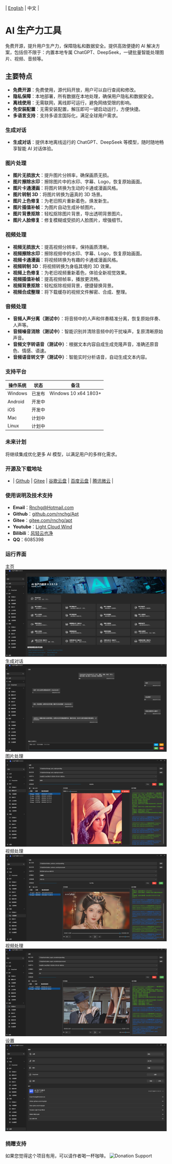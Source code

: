 | [English](README.en-US.md) | 中文 |

# AI 生产力工具

免费开源，提升用户生产力，保障隐私和数据安全。提供高效便捷的 AI 解决方案，包括但不限于：内置本地专属 ChatGPT、DeepSeek，一键批量智能处理图片、视频、音频等。

## 主要特点

- **免费开源**：免费使用，源代码开放，用户可以自行查阅和修改。
- **隐私保障**：本地部署，所有数据在本地处理，确保用户隐私和数据安全。
- **离线使用**：无需联网，离线即可运行，避免网络受限的影响。
- **免安装配置**：无需安装配置，解压即可一键启动运行，方便快捷。
- **多语言支持**：支持多语言国际化，满足全球用户需求。

### 生成对话

- **生成对话**：提供本地离线运行的 ChatGPT、DeepSeek 等模型，随时随地畅享智能 AI 对话体验。

### 图片处理

- **图片无损放大**：提升图片分辨率，确保画质无损。
- **图片擦除水印**：擦除图片中的水印、字幕、Logo，恢复原始画面。
- **图片卡通漫画**：将图片转换为生动的卡通或漫画风格。
- **图片转制 3D**：将图片转换为逼真的 3D 场景。
- **图片上色修复**：为老旧照片重新着色，焕发新生。
- **图片插值补帧**：为图片自动生成补帧图片。
- **图片背景抠除**：轻松抠除图片背景，导出透明背景图片。
- **图片人脸修复**：修复模糊或受损的人脸图片，增强细节。

### 视频处理

- **视频无损放大**：提高视频分辨率，保持画质清晰。
- **视频擦除水印**：擦除视频中的水印、字幕、Logo，恢复原始画面。
- **视频卡通漫画**：将视频转换为有趣的卡通或漫画风格。
- **视频转制 3D**：将视频转换为身临其境的 3D 效果。
- **视频上色修复**：为老旧视频重新着色，体验全新视觉效果。
- **视频插值补帧**：提高视频帧率，播放更流畅。
- **视频背景抠除**：轻松抠除视频背景，便捷替换背景。
- **视频合成整理**：将下载缓存的视频文件解密、合成、整理。

### 音频处理

- **音频人声分离（测试中）**：将音频中的人声和伴奏精准分离，恢复原始伴奏、人声等。
- **音频噪音消除（测试中）**：智能识别并清除音频中的干扰噪声，复原清晰原始声音。
- **音频文字转语音（测试中）**：根据文本内容自成生成克隆声音，准确还原音色、情感、语速。
- **音频语音转文字（测试中）**：智能实时分析语音，自动生成文本内容。

### 支持平台

| 操作系统 | 状态   | 备注                 |
| -------- | ------ | -------------------- |
| Windows  | 已发布 | Windows 10 x64 1803+ |
| Android  | 开发中 |                      |
| iOS      | 开发中 |                      |
| Mac      | 计划中 |                      |
| Linux    | 计划中 |                      |

### 未来计划

将继续集成优化更多 AI 模型，以满足用户的多样化需求。

### 开源及下载地址

- | [Github](https://github.com/rnchg/Apt/releases/latest) | [Gitee](https://gitee.com/rnchg/apt/releases/latest) | [谷歌云盘](https://drive.google.com/drive/folders/1o-SxxA2oAKjQkh-X83TN_zHjHIvOBe0V?usp=sharing) | [百度云盘](https://pan.baidu.com/s/1I_DwtX15492z6B6ZHDhJ-Q?pwd=1234) | [腾讯微云](https://share.weiyun.com/vGiBjW8d) |

### 使用说明及技术支持

- **Email**：[Rnchg@Hotmail.com](mailto:Rnchg@Hotmail.com)
- **Github**：[github.com/rnchg/Apt](https://github.com/rnchg/Apt)
- **Gitee**：[gitee.com/rnchg/apt](https://gitee.com/rnchg/apt)
- **Youtube**：[Light Cloud Wind](https://www.youtube.com/channel/UCHKH3bLpd8giPyr6x5sKGfw)
- **Bilibili**：[风轻云也净](https://space.bilibili.com/478375442)
- **QQ**：6085398

### 运行界面

主页
![主页](.assets/zh-CN/dashboard.png)
生成对话
![生成对话](.assets/zh-CN/gen_chat.png)
图片处理
![图片处理](.assets/zh-CN/image_auto_wipe.png)
视频处理
![视频处理](.assets/zh-CN/video_cartoon_comic.png)
视频处理
![视频处理](.assets/zh-CN/video_super_resolution.png)
设置
![设置](.assets/zh-CN/settings.png)

### 捐赠支持

如果您觉得这个项目有用，可以请作者喝一杯咖啡。
![Donation Support](.assets/donate.png)
